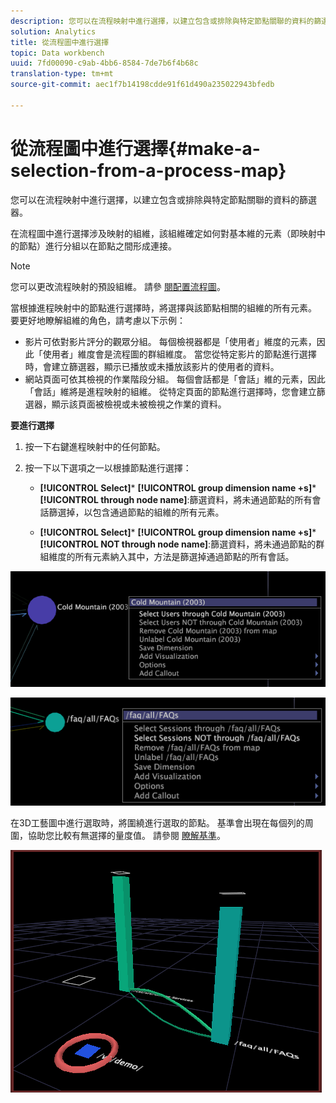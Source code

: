 ```yaml
---
description: 您可以在流程映射中進行選擇，以建立包含或排除與特定節點關聯的資料的篩選器。
solution: Analytics
title: 從流程圖中進行選擇
topic: Data workbench
uuid: 7fd00090-c9ab-4bb6-8584-7de7b6f4b68c
translation-type: tm+mt
source-git-commit: aec1f7b14198cdde91f61d490a235022943bfedb

---
```



# 從流程圖中進行選擇{#make-a-selection-from-a-process-map}

您可以在流程映射中進行選擇，以建立包含或排除與特定節點關聯的資料的篩選器。

在流程圖中進行選擇涉及映射的組維，該組維確定如何對基本維的元素（即映射中的節點）進行分組以在節點之間形成連接。

>[!NOTE]
>
>您可以更改流程映射的預設組維。 請參 [閱配置流程圖](../../../../home/c-get-started/c-intf-anlys-ftrs/t-config-proc-maps.md#task-4a95730b18a14bc790a77c013832b2d6)。

當根據進程映射中的節點進行選擇時，將選擇與該節點相關的組維的所有元素。 要更好地瞭解組維的角色，請考慮以下示例：

* 影片可依對影片評分的觀眾分組。 每個檢視器都是「使用者」維度的元素，因此「使用者」維度會是流程圖的群組維度。 當您從特定影片的節點進行選擇時，會建立篩選器，顯示已播放或未播放該影片的使用者的資料。
* 網站頁面可依其檢視的作業階段分組。 每個會話都是「會話」維的元素，因此「會話」維將是進程映射的組維。 從特定頁面的節點進行選擇時，您會建立篩選器，顯示該頁面被檢視或未被檢視之作業的資料。

**要進行選擇**

1. 按一下右鍵進程映射中的任何節點。
1. 按一下以下選項之一以根據節點進行選擇：

   * **[!UICONTROL Select]*** **[!UICONTROL group dimension name +s]*** **[!UICONTROL through node name]**:篩選資料，將未通過節點的所有會話篩選掉，以包含通過節點的組維的所有元素。

   * **[!UICONTROL Select]*** **[!UICONTROL group dimension name +s]*** **[!UICONTROL NOT through node name]**:篩選資料，將未通過節點的群組維度的所有元素納入其中，方法是篩選掉通過節點的所有會話。

![](assets/vis_2DProcessMap_Selections_Movie.png)

![](assets/vis_2DProcessMap_Selections_Page.png)

在3D工藝圖中進行選取時，將圍繞進行選取的節點。 基準會出現在每個列的周圍，協助您比較有無選擇的量度值。 請參閱 [瞭解基準](../../../../home/c-get-started/c-vis/c-ustd-benchmks.md#concept-c7b0f4102e92458096f8c4765cbe2914)。

![](assets/vis_3DProcessMap_Selection.png)

